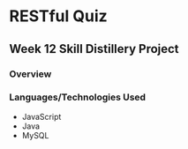 # RESTful Quiz
#####


## Week 12 Skill Distillery Project 

### Overview 


### Languages/Technologies Used
<ul>
<li>JavaScript</li>
<li>Java</li>
<li>MySQL</li>
</ul>


